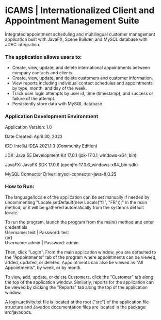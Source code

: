 # iCAMS | Internationalized Client and Appointment Management Suite
Integrated appointment scheduling and multilingual customer management application built with JavaFX, Scene Builder, and MySQL database with JDBC integration. 

### The application allows users to:
<ul>
    <li>Create, view, update, and delete international appointments between company contacts and clients.</li> 
    <li>Create, view, update, and delete customers and customer information.</li>
    <li>View reports including individual contact schedules and appointments by type, month, and day of the week.</li>
    <li>Track user login attempts by user id, time (timestamp), and success or failure of the attempt.</li>
    <li>Persistently store data with MySQL database.</li>
</ul>

### Application Development Environment
Application Version: 1.0

Date Created: April 30, 2023

IDE: IntelliJ IDEA 2021.1.3 (Community Edition)

JDK: Java SE Development Kit 17.0.1 (jdk-17.0.1_windows-x64_bin)

JavaFX: JavaFX SDK 17.0.6 (openjfx-17.0.6_windows-x64_bin-sdk)

MySQL Connector Driver: mysql-connector-java-8.0.25

### How to Run:

The language/locale of the application can be set manually if needed by uncommenting
"Locale.setDefault(new Locale("fr", "FR"));" in the main method, or it will be gathered automatically from
the system's default locale.

To run the program, launch the program from the main() method and enter credentials  
Username: test | Password: test  
(or)  
Username: admin | Password: admin  


Then, click "Login". From the main
application window, you are defaulted to the "Appointments" tab of the program where appointments can be
viewed, added, updated, or deleted. Appointments can also be viewed as "All Appointments", by week, or by month. 

To view, add, update, or delete Customers, click the "Customer" tab along the top of the application window.
Similarly, reports for the application can be viewed by clicking the "Reports" tab along the top of the
application window.

A login_activity.txt file is located at the root ("src") of the application file structure and Javadoc documentation files are 
located in the package: src/javadocs.


